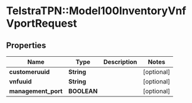 # TelstraTPN::Model100InventoryVnfVportRequest

## Properties
Name | Type | Description | Notes
------------ | ------------- | ------------- | -------------
**customeruuid** | **String** |  | [optional] 
**vnfuuid** | **String** |  | [optional] 
**management_port** | **BOOLEAN** |  | [optional] 


